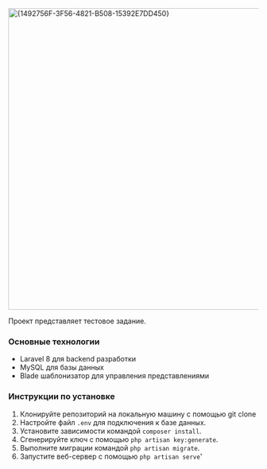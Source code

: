 <img width="606" alt="{1492756F-3F56-4821-B508-15392E7DD450}" src="https://github.com/user-attachments/assets/667b71fe-28c6-4083-84c4-f941fb592f48">

Проект представляет тестовое задание.

### Основные технологии

- Laravel 8 для backend разработки
- MySQL для базы данных
- Blade шаблонизатор для управления представлениями

### Инструкции по установке

1. Клонируйте репозиторий на локальную машину с помощью git clone
4. Настройте файл `.env` для подключения к базе данных.
2. Установите зависимости командой `composer install`.
3. Сгенерируйте ключ с помощью `php artisan key:generate`.
5. Выполните миграции командой `php artisan migrate`.
8. Запустите веб-сервер с помощью `php artisan serve`'
